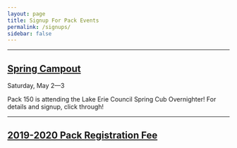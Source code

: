 ```yaml
---
layout: page
title: Signup For Pack Events
permalink: /signups/
sidebar: false
---
```

************

## [Spring Campout](https://spring-overnighter-2020.cheddarup.com)

Saturday, May 2—3

Pack 150 is attending the Lake Erie Council Spring Cub Overnighter! For details and signup, click through!

************

## [2019-2020 Pack Registration Fee](https://2019-2020-registration-80238.cheddarup.com)

